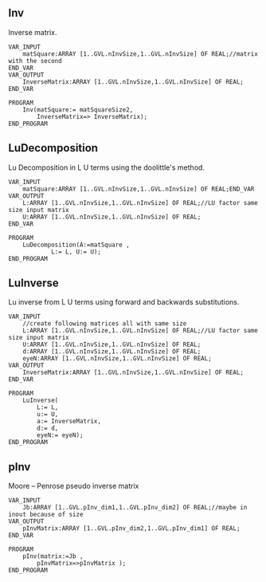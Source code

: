 ## Inv
Inverse matrix.
```
VAR_INPUT
    matSquare:ARRAY [1..GVL.nInvSize,1..GVL.nInvSize] OF REAL;//matrix with the second 
END_VAR
VAR_OUTPUT
    InverseMatrix:ARRAY [1..GVL.nInvSize,1..GVL.nInvSize] OF REAL;
END_VAR

PROGRAM
    Inv(matSquare:= matSquareSize2, 
	    InverseMatrix=> InverseMatrix);
END_PROGRAM
```


## LuDecomposition
Lu Decomposition in L U terms using the doolittle's method.
```
VAR_INPUT
	matSquare:ARRAY [1..GVL.nInvSize,1..GVL.nInvSize] OF REAL;END_VAR
VAR_OUTPUT
    L:ARRAY [1..GVL.nInvSize,1..GVL.nInvSize] OF REAL;//LU factor same size input matrix
	U:ARRAY [1..GVL.nInvSize,1..GVL.nInvSize] OF REAL;
END_VAR

PROGRAM
    LuDecomposition(A:=matSquare , 
            L:= L, U:= U);
END_PROGRAM
```
## LuInverse
Lu inverse from L U terms using forward and backwards substitutions.
```
VAR_INPUT
	//create following matrices all with same size
	L:ARRAY [1..GVL.nInvSize,1..GVL.nInvSize] OF REAL;//LU factor same size input matrix
	U:ARRAY [1..GVL.nInvSize,1..GVL.nInvSize] OF REAL;
	d:ARRAY [1..GVL.nInvSize,1..GVL.nInvSize] OF REAL;
	eyeN:ARRAY [1..GVL.nInvSize,1..GVL.nInvSize] OF REAL;
VAR_OUTPUT
	InverseMatrix:ARRAY [1..GVL.nInvSize,1..GVL.nInvSize] OF REAL;
END_VAR

PROGRAM
    LuInverse(
        L:= L, 
        u:= U, 
        a:= InverseMatrix, 
        d:= d, 
        eyeN:= eyeN);
END_PROGRAM
```
## pInv
Moore – Penrose pseudo inverse matrix
```
VAR_INPUT
	Jb:ARRAY [1..GVL.pInv_dim1,1..GVL.pInv_dim2] OF REAL;//maybe in inout because of size   
VAR_OUTPUT
	pInvMatrix:ARRAY [1..GVL.pInv_dim2,1..GVL.pInv_dim1] OF REAL;
END_VAR

PROGRAM
    pInv(matrix:=Jb , 
        pInvMatrix=>pInvMatrix );
END_PROGRAM
	
```
